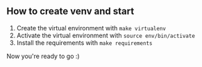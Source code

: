 ## How to create venv and start

1. Create the virtual environment with ```make virtualenv```
2. Activate the virtual environment with ```source env/bin/activate```
3. Install the requirements with ```make requirements```

Now you're ready to go :)
